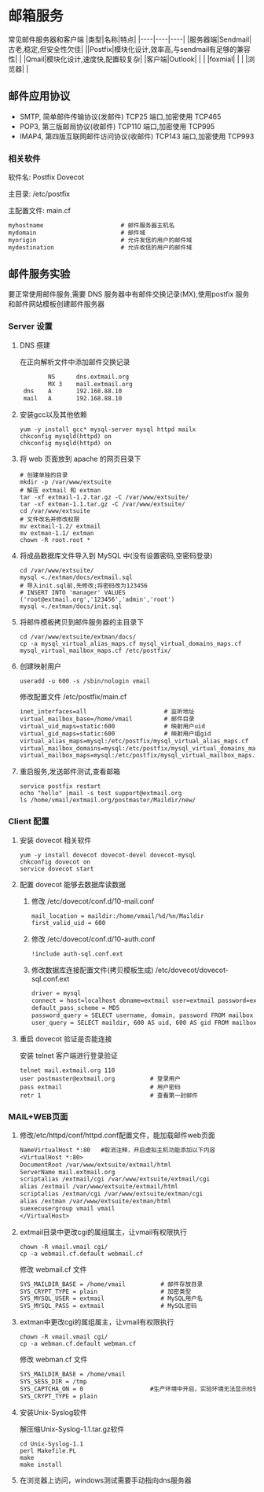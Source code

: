 # 邮箱服务

常见邮件服务器和客户端
|类型|名称|特点|
|----|----|----|
|服务器端|Sendmail|古老,稳定,但安全性欠佳|
||Postfix|模块化设计,效率高,与sendmail有足够的兼容性|
| |Qmail|模块化设计,速度快,配置较复杂|
|客户端|Outlook| |
| |foxmial| |
| |浏览器| |

## 邮件应用协议

* SMTP, 简单邮件传输协议(发邮件) TCP25 端口,加密使用 TCP465
* POP3, 第三版邮局协议(收邮件) TCP110 端口,加密使用 TCP995
* IMAP4, 第四版互联网邮件访问协议(收邮件) TCP143 端口,加密使用 TCP993

### 相关软件

软件名: Postfix Dovecot

主目录: /etc/postfix

主配置文件: main.cf

```txt
myhostname                      # 邮件服务器主机名
mydomain                        # 邮件域
myorigin                        # 允许发信的用户的邮件域
mydestination                   # 允许收信的用户的邮件域
```

## 邮件服务实验

要正常使用邮件服务,需要 DNS 服务器中有邮件交换记录(MX),使用postfix 服务和邮件网站模板创建邮件服务器

### Server 设置

1. DNS 搭建

   在正向解析文件中添加邮件交换记录

   ```txt
           NS      dns.extmail.org
           MX 3    mail.extmail.org
    dns    A       192.168.88.10
    mail   A       192.168.88.10
   ```

2. 安装gcc以及其他依赖

   ```shell
   yum -y install gcc* mysql-server mysql httpd mailx
   chkconfig mysqld(httpd) on
   chkconfig mysqld(httpd) on
   ```

3. 将 web 页面放到 apache 的网页目录下

   ```shell
   # 创建单独的目录
   mkdir -p /var/www/extsuite
   # 解压 extmail 和 extman
   tar -xf extmail-1.2.tar.gz -C /var/www/extsuite/
   tar -xf extman-1.1.tar.gz -C /var/www/extsuite/
   cd /var/www/extsuite
   # 文件改名并修改权限
   mv extmail-1.2/ extmail
   mv extman-1.1/ extman
   chown -R root.root *
   ```

4. 将成品数据库文件导入到 MySQL 中(没有设置密码,空密码登录)

   ```shell
   cd /var/www/extsuite/
   mysql <./extman/docs/extmail.sql
   # 导入init.sql前,先修改;将密码改为123456
   # INSERT INTO 'manager' VALUES ('root@extmail.org','123456','admin','root')
   mysql <./extman/docs/init.sql
   ```

5. 将邮件模板拷贝到邮件服务器的主目录下

   ```shell
   cd /var/www/extsuite/extman/docs/
   cp -a mysql_virtual_alias_maps.cf mysql_virtual_domains_maps.cf mysql_virtual_mailbox_maps.cf /etc/postfix/
   ```

6. 创建映射用户

   ```shell
   useradd -u 600 -s /sbin/nologin vmail
   ```

   修改配置文件 /etc/postfix/main.cf

   ```txt
   inet_interfaces=all                      # 监听地址
   virtual_mailbox_base=/home/vmail         # 邮件目录
   virtual_uid_maps=static:600              # 映射用户uid
   virtual_gid_maps=static:600              # 映射用户组gid
   virtual_alias_maps=mysql:/etc/postfix/mysql_virtual_alias_maps.cf
   virtual_mailbox_domains=mysql:/etc/postfix/mysql_virtual_domains_maps.cf
   virtual_mailbox_maps=mysql:/etc/postfix/mysql_virtual_mailbox_maps.cf
   ```

7. 重启服务,发送邮件测试,查看邮箱

   ```shell
   service postfix restart
   echo "hello" |mail -s test support@extmail.org
   ls /home/vmail/extmail.org/postmaster/Maildir/new/
   ```

### Client 配置

1. 安装 dovecot 相关软件

   ```shell
   yum -y install dovecot dovecot-devel dovecot-mysql
   chkconfig dovecot on
   service dovecot start
   ```

2. 配置 dovecot 能够去数据库读数据

   1. 修改 /etc/dovecot/conf.d/10-mail.conf

      ```txt
      mail_location = maildir:/home/vmail/%d/%n/Maildir
      first_valid_uid = 600
      ```

   2. 修改 /etc/dovecot/conf.d/10-auth.conf

      ```txt
      !include auth-sql.conf.ext
      ```

   3. 修改数据库连接配置文件(拷贝模板生成) /etc/dovecot/dovecot-sql.conf.ext

      ```txt
      driver = mysql
      connect = host=localhost dbname=extmail user=extmail password=extmail
      default_pass_scheme = MD5
      password_query = SELECT username, domain, password FROM mailbox WHERE username = '%u' AND domain = '%d'
      user_query = SELECT maildir, 600 AS uid, 600 AS gid FROM mailbox WHERE username = '%u'
      ```

3. 重启 dovecot 验证是否能连接

   安装 telnet 客户端进行登录验证

   ```shell
   telnet mail.extmail.org 110
   user postmaster@extmail.org          # 登录用户
   pass extmail                         # 用户密码
   retr 1                               # 查看第一封邮件
   ```

### MAIL+WEB页面

1. 修改/etc/httpd/conf/httpd.conf配置文件，能加载邮件web页面

   ```txt
   NameVirtualHost *:80   #取消注释，开启虚拟主机功能添加以下内容
   <VirtualHost *:80>
   DocumentRoot /var/www/extsuite/extmail/html
   ServerName mail.extmail.org
   scriptalias /extmail/cgi /var/www/extsuite/extmail/cgi
   alias /extmail /var/www/extsuite/extmail/html
   scriptalias /extman/cgi /var/www/extsuite/extman/cgi
   alias /extman /var/www/extsuite/extman/html
   suexecusergroup vmail vmail
   </VirtualHost>
   ```

2. extmail目录中更改cgi的属组属主，让vmail有权限执行

   ```shell
   chown -R vmail.vmail cgi/
   cp -a webmail.cf.default webmail.cf
   ```

   修改 webmail.cf 文件

   ```txt
   SYS_MAILDIR_BASE = /home/vmail          # 邮件存放目录
   SYS_CRYPT_TYPE = plain                  # 加密类型
   SYS_MYSQL_USER = extmail                # MySQL用户名
   SYS_MYSQL_PASS = extmail                # MySQL密码
   ```

3. extman中更改cgi的属组属主，让vmail有权限执行

   ```shell
   chown -R vmail.vmail cgi/
   cp -a webman.cf.default webman.cf
    ```

   修改 webman.cf 文件

   ```txt
   SYS_MAILDIR_BASE = /home/vmail
   SYS_SESS_DIR = /tmp
   SYS_CAPTCHA_ON = 0                   #生产环境中开启，实验环境无法显示校验码
   SYS_CRYPT_TYPE = plain
   ```

4. 安装Unix-Syslog软件

   解压缩Unix-Syslog-1.1.tar.gz软件

   ```shell
   cd Unix-Syslog-1.1
   perl Makefile.PL
   make
   make install
   ```

5. 在浏览器上访问，windows测试需要手动指向dns服务器
